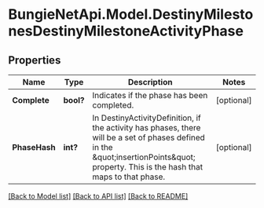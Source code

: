 # BungieNetApi.Model.DestinyMilestonesDestinyMilestoneActivityPhase
## Properties

Name | Type | Description | Notes
------------ | ------------- | ------------- | -------------
**Complete** | **bool?** | Indicates if the phase has been completed. | [optional] 
**PhaseHash** | **int?** | In DestinyActivityDefinition, if the activity has phases, there will be a set of phases defined in the \&quot;insertionPoints\&quot; property. This is the hash that maps to that phase. | [optional] 

[[Back to Model list]](../README.md#documentation-for-models) [[Back to API list]](../README.md#documentation-for-api-endpoints) [[Back to README]](../README.md)

